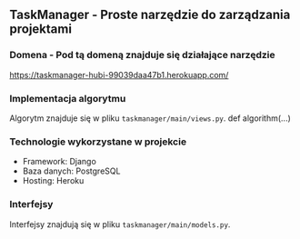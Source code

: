 ## TaskManager - Proste narzędzie do zarządzania projektami

### Domena - Pod tą domeną znajduje się działające narzędzie
https://taskmanager-hubi-99039daa47b1.herokuapp.com/

### Implementacja algorytmu

Algorytm znajduje się w pliku `taskmanager/main/views.py`. 
def algorithm(...)

### Technologie wykorzystane w projekcie

- Framework: Django
- Baza danych: PostgreSQL
- Hosting: Heroku

### Interfejsy
Interfejsy znajdują się w pliku `taskmanager/main/models.py`. 
